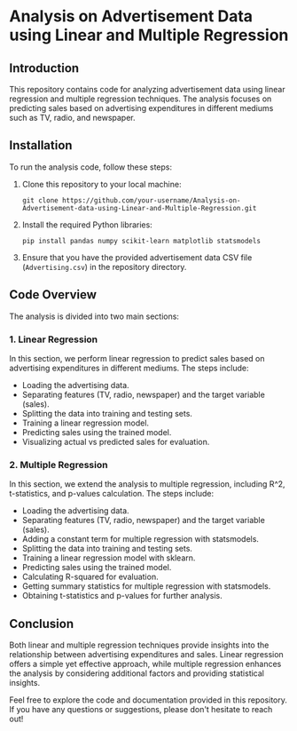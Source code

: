 # Analysis on Advertisement Data using Linear and Multiple Regression

## Introduction

This repository contains code for analyzing advertisement data using linear regression and multiple regression techniques. The analysis focuses on predicting sales based on advertising expenditures in different mediums such as TV, radio, and newspaper.

## Installation

To run the analysis code, follow these steps:

1. Clone this repository to your local machine:

    ```
    git clone https://github.com/your-username/Analysis-on-Advertisement-data-using-Linear-and-Multiple-Regression.git
    ```

2. Install the required Python libraries:

    ```
    pip install pandas numpy scikit-learn matplotlib statsmodels
    ```

3. Ensure that you have the provided advertisement data CSV file (`Advertising.csv`) in the repository directory.

## Code Overview

The analysis is divided into two main sections:

### 1. Linear Regression

In this section, we perform linear regression to predict sales based on advertising expenditures in different mediums. The steps include:

- Loading the advertising data.
- Separating features (TV, radio, newspaper) and the target variable (sales).
- Splitting the data into training and testing sets.
- Training a linear regression model.
- Predicting sales using the trained model.
- Visualizing actual vs predicted sales for evaluation.

### 2. Multiple Regression

In this section, we extend the analysis to multiple regression, including R^2, t-statistics, and p-values calculation. The steps include:

- Loading the advertising data.
- Separating features (TV, radio, newspaper) and the target variable (sales).
- Adding a constant term for multiple regression with statsmodels.
- Splitting the data into training and testing sets.
- Training a linear regression model with sklearn.
- Predicting sales using the trained model.
- Calculating R-squared for evaluation.
- Getting summary statistics for multiple regression with statsmodels.
- Obtaining t-statistics and p-values for further analysis.

## Conclusion

Both linear and multiple regression techniques provide insights into the relationship between advertising expenditures and sales. Linear regression offers a simple yet effective approach, while multiple regression enhances the analysis by considering additional factors and providing statistical insights.

Feel free to explore the code and documentation provided in this repository. If you have any questions or suggestions, please don't hesitate to reach out!
